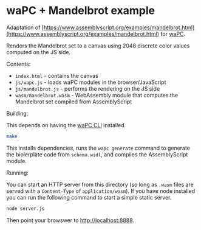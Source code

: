 # waPC + Mandelbrot example

Adaptation of [https://www.assemblyscript.org/examples/mandelbrot.html](https://www.assemblyscript.org/examples/mandelbrot.html) for [waPC](https://github.com/wapc).

Renders the Mandelbrot set to a canvas using 2048 discrete color values computed on the JS side.

Contents:

* `index.html` - contains the canvas
* `js/wapc.js` - loads waPC modules in the browser/JavaScript
* `js/mandelbrot.js` - performs the rendering on the JS side
* `wasm/mandelbrot.wasm` - WebAssembly module that computes the Mandelbrot set compiled from AssemblyScript

Building:

This depends on having the [waPC CLI](https://github.com/wapc/cli.git) installed.

```sh
make
```

This installs dependencies, runs the `wapc generate` command to generate the biolerplate code from `schema.widl`, and compiles the AssemblyScript module.

Running:

You can start an HTTP server from this directory (so long as `.wasm` files are served with a `Content-Type` of `application/wasm`). If you have node installed you can run the following command to start a simple static server.

```sh
node server.js
```

Then point your browswer to [http://localhost:8888](http://localhost:8888).